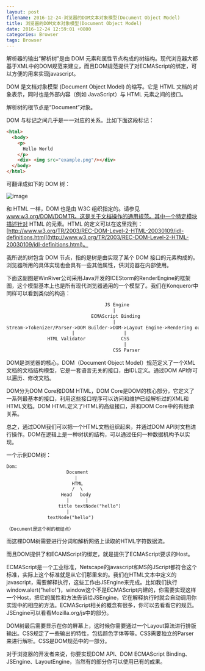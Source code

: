 ```yaml
---
layout: post
filename: 2016-12-24-浏览器的DOM文本对象模型(Document Object Model)
title: 浏览器的DOM文本对象模型(Document Object Model)
date: 2016-12-24 12:59:01 +0800
categories: Browser
tags: Browser
---
```


解析器的输出“解析树”是由 DOM 元素和属性节点构成的树结构。现代浏览器大都基于XML中的DOM规范来建立，而且DOM规范提供了对ECMAScript的绑定，可以方便的用来实现javascript。

DOM 是文档对象模型 (Document Object Model) 的缩写。它是 HTML 文档的对象表示，同时也是外部内容（例如 JavaScript）与 HTML 元素之间的接口。 

解析树的根节点是“Document”对象。

DOM 与标记之间几乎是一一对应的关系。比如下面这段标记：

```html
<html>
  <body>
    <p>
      Hello World
    </p>
    <div> <img src="example.png"/></div>
  </body>
</html>

```

可翻译成如下的 DOM 树：

![image](../images/post/browser18.png)

和 HTML 一样，DOM 也是由 W3C 组织指定的。请参见 www.w3.org/DOM/DOMTR。这是关于文档操作的通用规范。其中一个特定模块描述针对 HTML 的元素。HTML 的定义可以在这里找到：[http://www.w3.org/TR/2003/REC-DOM-Level-2-HTML-20030109/idl-definitions.html](http://www.w3.org/TR/2003/REC-DOM-Level-2-HTML-20030109/idl-definitions.html)。

我所说的树包含 DOM 节点，指的是树是由实现了某个 DOM 接口的元素构成的。浏览器所用的具体实现也会具有一些其他属性，供浏览器在内部使用。

下面这副图是WinRiver公司采用Java开发的ICEStorm的RenderEngine的框架图，这个模型基本上也是所有现代浏览器通用的一个模型了。我们在Konqueror中同样可以看到类似的构造：

```html
                                    JS Engine
                                       |
                               ECMAScript Binding
                                       |
Stream->Tokenizer/Parser->DOM Builder->DOM->Layout Engine->Rendering out
                        |                  |
               HTML Validator             CSS
                                           |
                                       CSS Parser 

```

DOM是浏览器的核心，DOM（Document Object Model）规范定义了一个XML文档的文档结构模型，它是一套语言无关的接口，由IDL定义。通过DOM API你可以遍历、修改文档。

DOM分为DOM Core和DOM HTML，DOM Core是DOM的核心部分，它定义了一系列最基本的接口，利用这些接口程序可以访问和维护已经解析过的XML和HTML文档。DOM HTML定义了HTML的高级接口，并和DOM Core中的有继承关系。

总之，通过DOM我们可以把一个HTML文档组织起来，并通过DOM API对文档进行操作。DOM在逻辑上是一种树状的结构，可以通过任何一种数据机构予以实现。

一个示例DOM树：

```html
Dom:
                      Document
                         |
                        HTML
                        /  \
                    Head   body
                      |      |
                   title textNode("hello")
                      |
               textNode("hello") 
 
（Document是这个树的根结点）
```

而这棵DOM树需要进行分词和解析网络上读取的HTML字符数据流。

而且DOM提供了和ECAMScript的绑定，就是提供了ECMAScript要求的Host。

ECMAScript是一个工业标准，Netscape的javascript和MS的JScript都符合这个标准，实际上这个标准就是从它们那里来的。我们在HTML文本中定义的javascript，需要解释执行，这些工作由JSEngine来完成。比如我们执行window.alert(“hello!”)，window这个不是ECMAScript内建的，你需要实现这样一个Host，把它的属性和方法告诉给JSEngine，它在解释执行时就会自动调用你实现中的相应的方法。ECMAScript相关的概念有很多，你可以去看看它的规范。JSEngine可以看看Mozilla.org/js中的部分。

DOM树最后需要显示在你的屏幕上，这时候你需要通过一个Layout算法进行排版输出。CSS规定了一些输出的特性，包括颜色字体等等。CSS需要独立的Parser来进行解析。CSS是DOM规范中的一部分。

对于浏览器的开发者来说，你要实现DOM API、DOM ECMAScript Binding、JSEngine、LayoutEngine，当然有的部分你可以使用已有的成果。